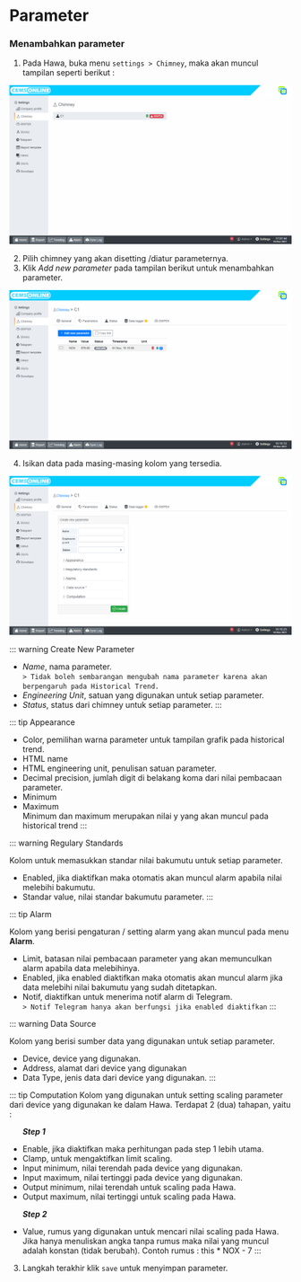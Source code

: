 # Parameter

### Menambahkan parameter

1. Pada Hawa, buka menu `settings > Chimney`, maka akan muncul tampilan seperti berikut :

![An Image](./img/chimney.png)

2. Pilih chimney yang akan disetting /diatur parameternya.
3. Klik _Add new parameter_ pada tampilan berikut untuk menambahkan parameter.

![An Image](./img/setting-parameter.png)

4. Isikan data pada masing-masing kolom yang tersedia.

![An Image](./img/setting-parameter-1.png)

::: warning Create New Parameter
* _Name_, nama parameter.\
`> Tidak boleh sembarangan mengubah nama parameter karena akan berpengaruh pada Historical Trend.`
* _Engineering Unit_, satuan yang digunakan untuk setiap parameter.
* _Status_, status dari chimney untuk setiap parameter.
:::

::: tip Appearance
* Color, pemilihan warna parameter untuk tampilan grafik pada historical trend.
* HTML name
* HTML engineering unit, penulisan satuan parameter.
* Decimal precision, jumlah digit di belakang koma dari nilai pembacaan parameter.
* Minimum
* Maximum\
Minimum dan maximum merupakan nilai y yang akan muncul pada historical trend
:::

::: warning Regulary Standards

Kolom untuk memasukkan standar nilai bakumutu untuk setiap parameter.
* Enabled, jika diaktifkan maka otomatis akan muncul alarm apabila nilai melebihi bakumutu.
* Standar value, nilai standar bakumutu parameter.
:::

::: tip Alarm

Kolom yang berisi pengaturan / setting alarm yang akan muncul pada menu **Alarm**.
* Limit, batasan nilai pembacaan parameter yang akan memunculkan alarm apabila data melebihinya. 
* Enabled, jika enabled diaktifkan maka otomatis akan muncul alarm jika data melebihi nilai bakumutu yang sudah ditetapkan.
* Notif, diaktifkan untuk menerima notif alarm di Telegram.\
`> Notif Telegram hanya akan berfungsi jika enabled diaktifkan`
:::

::: warning Data Source

Kolom yang berisi sumber data yang digunakan untuk setiap parameter.
* Device, device yang digunakan. 
* Address, alamat dari device yang digunakan
* Data Type, jenis data dari device yang digunakan.
:::

::: tip Computation
Kolom yang digunakan untuk setting scaling parameter dari device yang digunakan ke dalam Hawa. Terdapat 2 (dua) tahapan, yaitu :

&nbsp;&nbsp;&nbsp;&nbsp;&nbsp;
_**Step 1**_
* Enable, jika diaktifkan maka perhitungan pada step 1 lebih utama.
* Clamp, untuk mengaktifkan limit scaling.
* Input minimum, nilai terendah pada device yang digunakan.
* Input maximum, nilai tertinggi pada device yang digunakan.
* Output minimum, nilai terendah untuk scaling pada Hawa.
* Output maximum, nilai tertinggi untuk scaling pada Hawa.

&nbsp;&nbsp;&nbsp;&nbsp;&nbsp;
_**Step 2**_
* Value, rumus yang digunakan untuk mencari nilai scaling pada Hawa. Jika hanya menuliskan angka tanpa rumus maka nilai yang muncul adalah konstan (tidak berubah).
Contoh rumus : this * NOX - 7
:::

3. Langkah terakhir klik `save` untuk menyimpan parameter.

